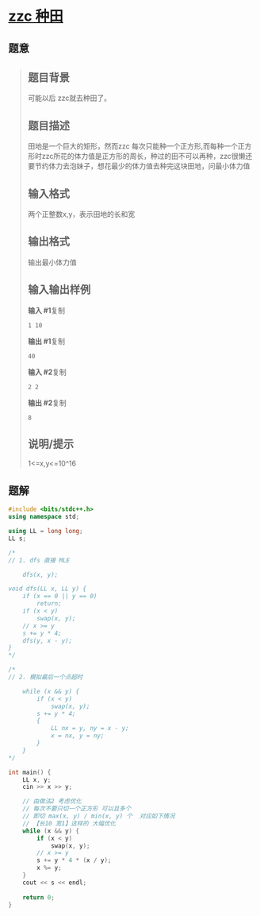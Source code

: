 #  [zzc 种田](https://www.luogu.com.cn/problem/P2660)

## 题意

>   ## 题目背景
>
>   可能以后 zzc就去种田了。
>
>   ## 题目描述
>
>   田地是一个巨大的矩形，然而zzc 每次只能种一个正方形,而每种一个正方形时zzc所花的体力值是正方形的周长，种过的田不可以再种，zzc很懒还要节约体力去泡妹子，想花最少的体力值去种完这块田地，问最小体力值
>
>   ## 输入格式
>
>   两个正整数x,y，表示田地的长和宽
>
>   ## 输出格式
>
>   输出最小体力值
>
>   ## 输入输出样例
>
>   **输入 #1**复制
>
>   ```
>   1 10
>   ```
>
>   **输出 #1**复制
>
>   ```
>   40
>   ```
>
>   **输入 #2**复制
>
>   ```
>   2 2 
>   ```
>
>   **输出 #2**复制
>
>   ```
>   8
>   ```
>
>   ## 说明/提示
>
>   1<=x,y<=10^16

## 题解



```c++
#include <bits/stdc++.h>
using namespace std;

using LL = long long;
LL s;

/*
// 1. dfs 直接 MLE

    dfs(x, y);

void dfs(LL x, LL y) {
    if (x == 0 || y == 0)
        return;
    if (x < y)
        swap(x, y);
    // x >= y
    s += y * 4;
    dfs(y, x - y);
}
*/

/*
// 2. 模拟最后一个点超时

    while (x && y) {
        if (x < y)
            swap(x, y);
        s += y * 4;
        {
            LL nx = y, ny = x - y;
            x = nx, y = ny;
        }
    }
*/

int main() {
    LL x, y;
    cin >> x >> y;

    // 由做法2 考虑优化
    // 每次不要只切一个正方形 可以且多个
    // 即切 max(x, y) / min(x, y) 个  对应如下情况
    // 【长10 宽1】这样的 大幅优化
    while (x && y) {
        if (x < y)
            swap(x, y);
        // x >= y
        s += y * 4 * (x / y);
        x %= y;
    }    
    cout << s << endl;
    
    return 0;
}
```



```python3

```

